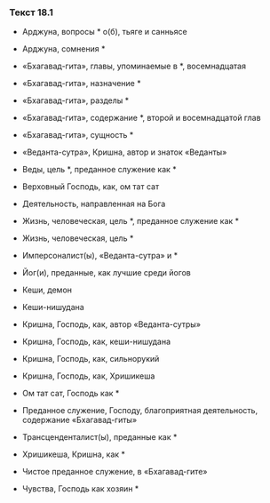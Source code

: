 ### Текст 18.1

- Арджуна, вопросы * о(б), тьяге и санньясе

- Арджуна, сомнения *

- «Бхагавад-гита», главы, упоминаемые в *, восемнадцатая

- «Бхагавад-гита», назначение *

- «Бхагавад-гита», разделы *

- «Бхагавад-гита», содержание *, второй и восемнадцатой глав

- «Бхагавад-гита», сущность *

- «Веданта-сутра», Кришна, автор и знаток «Веданты»

- Веды, цель *, преданное служение как *

- Верховный Господь, как, ом тат сат

- Деятельность, направленная на Бога

- Жизнь, человеческая, цель *, преданное служение как *

- Жизнь, человеческая, цель *

- Имперсоналист(ы), «Веданта-сутра» и *

- Йог(и), преданные, как лучшие среди йогов

- Кеши, демон

- Кеши-нишудана

- Кришна, Господь, как, автор «Веданта-сутры»

- Кришна, Господь, как, кеши-нишудана

- Кришна, Господь, как, сильнорукий

- Кришна, Господь, как, Хришикеша

- Ом тат сат, Господь как *

- Преданное служение, Господу, благоприятная деятельность, содержание «Бхагавад-гиты»

- Трансценденталист(ы), преданные как *

- Хришикеша, Кришна, как *

- Чистое преданное служение, в «Бхагавад-гите»

- Чувства, Господь как хозяин *
	
